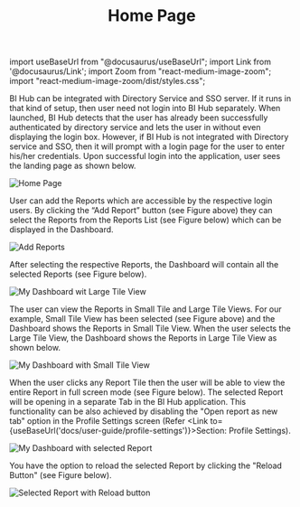 ﻿---
id: home-page
title: Home Page 
sidebar_label: Home Page 
---

import useBaseUrl from "@docusaurus/useBaseUrl"; 
import Link from '@docusaurus/Link'; 
import Zoom from "react-medium-image-zoom"; 
import "react-medium-image-zoom/dist/styles.css";

BI Hub can be integrated with Directory Service and SSO server. If it runs in that kind of setup, then user need not login into BI Hub separately. When launched, BI Hub detects that the user has already been successfully authenticated by directory service and lets the user in without even displaying the login box. However, if BI Hub is not integrated with Directory service and SSO, then it will prompt with a login page for the user to enter his/her credentials. Upon successful login into the application, user sees the landing page as shown below.

  <div style={{textAlign: 'center'}}>
    <Zoom>
      <img alt="Home Page" src={useBaseUrl('doc-images/user-guide/home1.png')}/>
    </Zoom>
  </div>

User can add the Reports which are accessible by the respective login users. By clicking the “Add Report” button (see Figure above) they can select the Reports from the Reports List (see Figure below) which can be displayed in the Dashboard.

  <div style={{textAlign: 'center'}}>
    <Zoom>
      <img alt="Add Reports" src={useBaseUrl('doc-images/user-guide/home2.png')}/>
    </Zoom>
  </div>

After selecting the respective Reports, the Dashboard will contain all the selected Reports (see Figure below).

  <div style={{textAlign: 'center'}}>
    <Zoom>
      <img alt="My Dashboard wit Large Tile View" src={useBaseUrl('doc-images/user-guide/home3.png')}/>
    </Zoom>
  </div>

The user can view the Reports in Small Tile and Large Tile Views. For our example, Small Tile View has been selected (see Figure above) and the Dashboard shows the Reports in Small Tile View. When the user selects the Large Tile View, the Dashboard shows the Reports in Large Tile View as shown below.

  <div style={{textAlign: 'center'}}>
    <Zoom>
      <img alt="My Dashboard with Small Tile View" src={useBaseUrl('doc-images/user-guide/home4.png')}/>
    </Zoom>
  </div>

When the user clicks any Report Tile then the user will be able to view the entire Report in full screen mode (see Figure below). The selected Report will be opening in a separate Tab in the BI Hub application. This functionality can be also achieved by disabling the "Open report as new tab" option in the Profile Settings screen (Refer <Link to={useBaseUrl('docs/user-guide/profile-settings')}>Section: Profile Settings</Link>).

  <div style={{textAlign: 'center'}}>
    <Zoom>
      <img alt="My Dashboard with selected Report" src={useBaseUrl('doc-images/user-guide/home5.png')}/>
    </Zoom>
  </div>

You have the option to reload the selected Report by clicking the "Reload Button" (see Figure below).

  <div style={{textAlign: 'center'}}>
    <Zoom>
      <img alt="Selected Report with Reload button" src={useBaseUrl('doc-images/user-guide/reload.png')}/>
    </Zoom>
  </div>